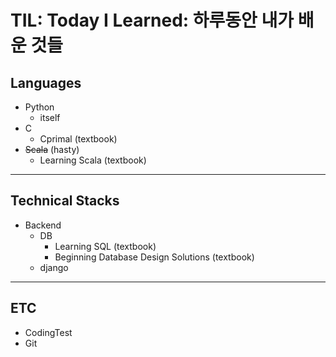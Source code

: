 # TIL: Today I Learned: 하루동안 내가 배운 것들

## Languages
- Python
    - itself
- C
    - Cprimal (textbook)
- ~~Scala~~ (hasty)
    - Learning Scala (textbook)
---
## Technical Stacks
- Backend
    - DB
        - Learning SQL (textbook)
        - Beginning Database Design Solutions (textbook)
    - django
---
## ETC
- CodingTest
- Git
